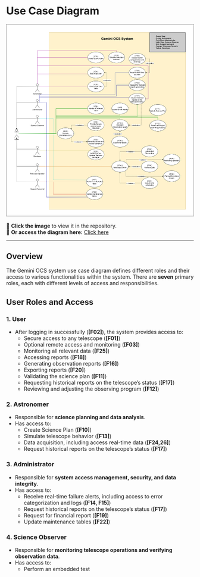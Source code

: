 # Use Case Diagram  

[![Gemini 8 D2 Use Case](images/Gemini8_D2_Usecase.png)](images/Gemini8_D2_Usecase.png)  

 
📌 **Click the image** to view it in the repository.  
🔗 **Or access the diagram here:** [Click here](https://drive.google.com/file/d/1d1ErUXj15VuybF0XfAjOHoKt5g2jQZVK/view?usp=sharing)  

---
## Overview
The Gemini OCS system use case diagram defines different roles and their access to various functionalities within the system. There are **seven** primary roles, each with different levels of access and responsibilities.

## User Roles and Access

### 1. **User**
   - After logging in successfully (**[F02]**), the system provides access to:
     - Secure access to any telescope (**[F01]**)
     - Optional remote access and monitoring (**[F03]**)
     - Monitoring all relevant data (**[F25]**)
     - Accessing reports (**[F18]**)
     - Generating observation reports (**[F16]**)
     - Exporting reports (**[F20]**)
     - Validating the science plan (**[F11]**)
     - Requesting historical reports on the telescope’s status (**[F17]**)
     - Reviewing and adjusting the observing program (**[F12]**)
    
### 2. **Astronomer**
   - Responsible for **science planning and data analysis**.
   - Has access to:
     - Create Science Plan (**[F10]**)
     - Simulate telescope behavior (**[F13]**)
     - Data acquisition, including access real-time data (**[F24,26]**)
     - Request historical reports on the telescope’s status (**[F17]**)
  
    
### 3. **Administrator**
   - Responsible for **system access management, security, and data integrity**.
   - Has access to:
     - Receive real-time failure alerts, including access to error categorization and logs (**[F14, F15]**)
     - Request historical reports on the telescope’s status (**[F17]**)
     - Request for financial report (**[F19]**)
     - Update maintenance tables (**[F22]**)
### 4. **Science Observer**  
   - Responsible for **monitoring telescope operations and verifying observation data**.  
   - Has access to:  
     - Perform an embedded test
   
